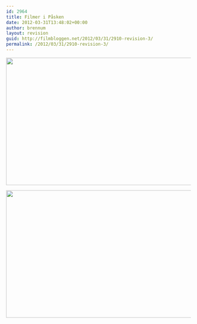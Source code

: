 ```yaml
---
id: 2964
title: Filmer i Påsken
date: 2012-03-31T13:48:02+00:00
author: brennum
layout: revision
guid: http://filmbloggen.net/2012/03/31/2910-revision-3/
permalink: /2012/03/31/2910-revision-3/
---
```

<a href="http://filmbloggen.net/?attachment_id=2961" rel="attachment wp-att-2961"><img class="alignnone size-large wp-image-2961" src="http://filmbloggen.net/wp-content/uploads//2012/03/Piratene-bilde-1-620x348.jpg" alt="" width="620" height="348" /></a>

<a href="http://filmbloggen.net/?attachment_id=2962" rel="attachment wp-att-2962"><img class="alignnone size-large wp-image-2962" src="http://filmbloggen.net/wp-content/uploads//2012/03/wrath-of-the-titans-whysoblu.com-9-1024x576-620x348.jpg" alt="" width="620" height="348" /></a>